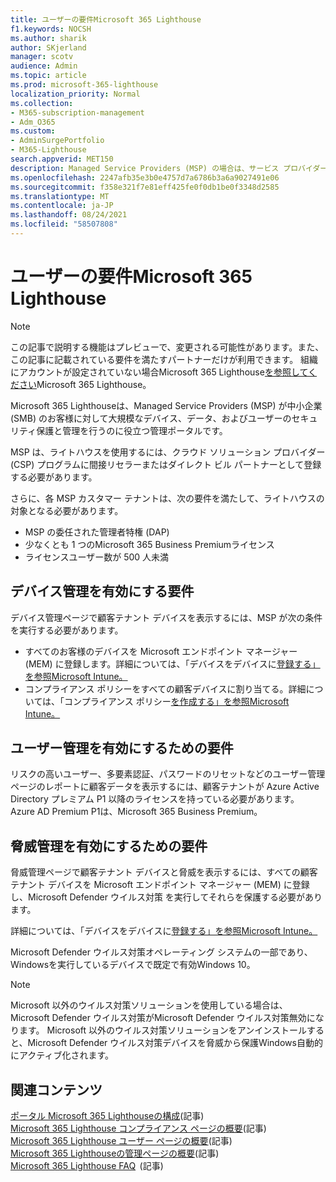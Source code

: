 ```yaml
---
title: ユーザーの要件Microsoft 365 Lighthouse
f1.keywords: NOCSH
ms.author: sharik
author: SKjerland
manager: scotv
audience: Admin
ms.topic: article
ms.prod: microsoft-365-lighthouse
localization_priority: Normal
ms.collection:
- M365-subscription-management
- Adm_O365
ms.custom:
- AdminSurgePortfolio
- M365-Lighthouse
search.appverid: MET150
description: Managed Service Providers (MSP) の場合は、サービス プロバイダーで使用する要件の一覧Microsoft 365 Lighthouse。
ms.openlocfilehash: 2247afb35e3b0e4757d7a6786b3a6a9027491e06
ms.sourcegitcommit: f358e321f7e81eff425fe0f0db1be0f3348d2585
ms.translationtype: MT
ms.contentlocale: ja-JP
ms.lasthandoff: 08/24/2021
ms.locfileid: "58507808"
---
```

# <a name="requirements-for-microsoft-365-lighthouse"></a>ユーザーの要件Microsoft 365 Lighthouse

> [!NOTE]
> この記事で説明する機能はプレビューで、変更される可能性があります。また、この記事に記載されている要件を満たすパートナーだけが利用できます。 組織にアカウントが設定されていない場合Microsoft 365 Lighthouse[を参照してください](m365-lighthouse-sign-up.md)Microsoft 365 Lighthouse。

Microsoft 365 Lighthouseは、Managed Service Providers (MSP) が中小企業 (SMB) のお客様に対して大規模なデバイス、データ、およびユーザーのセキュリティ保護と管理を行うのに役立つ管理ポータルです。  

MSP は、ライトハウスを使用するには、クラウド ソリューション プロバイダー (CSP) プログラムに間接リセラーまたはダイレクト ビル パートナーとして登録する必要があります。  

さらに、各 MSP カスタマー テナントは、次の要件を満たして、ライトハウスの対象となる必要があります。 
 
- MSP の委任された管理者特権 (DAP) 
- 少なくとも 1 つのMicrosoft 365 Business Premiumライセンス 
- ライセンスユーザー数が 500 人未満  

## <a name="requirements-for-enablingdevice-management"></a>デバイス管理を有効にする要件   

デバイス管理ページで顧客テナント デバイスを表示するには、MSP が次の条件を実行する必要があります。    

- すべてのお客様のデバイスを Microsoft エンドポイント マネージャー (MEM) に登録します。詳細については、「デバイスをデバイスに[登録する」を参照Microsoft Intune。](/mem/intune/enrollment/)
- コンプライアンス ポリシーをすべての顧客デバイスに割り当てる。詳細については、「コンプライアンス ポリシー[を作成する」を参照Microsoft Intune。](/mem/intune/protect/create-compliance-policy) 

## <a name="requirements-for-enabling-usermanagement"></a>ユーザー管理を有効にするための要件 

リスクの高いユーザー、多要素認証、パスワードのリセットなどのユーザー管理ページのレポートに顧客データを表示するには、顧客テナントが Azure Active Directory プレミアム P1 以降のライセンスを持っている必要があります。 Azure AD Premium P1は、Microsoft 365 Business Premium。   

## <a name="requirements-for-enablingthreat-management"></a>脅威管理を有効にするための要件 

脅威管理ページで顧客テナント デバイスと脅威を表示するには、すべての顧客テナント デバイスを Microsoft エンドポイント マネージャー (MEM) に登録し、Microsoft Defender ウイルス対策 を実行してそれらを保護する必要があります。  

詳細については、「デバイスをデバイスに[登録する」を参照Microsoft Intune。](/mem/intune/enrollment/)  

Microsoft Defender ウイルス対策オペレーティング システムの一部であり、Windowsを実行しているデバイスで既定で有効Windows 10。  

> [!NOTE] 
> Microsoft 以外のウイルス対策ソリューションを使用している場合は、Microsoft Defender ウイルス対策がMicrosoft Defender ウイルス対策無効になります。 Microsoft 以外のウイルス対策ソリューションをアンインストールすると、Microsoft Defender ウイルス対策デバイスを脅威から保護Windows自動的にアクティブ化されます。    

## <a name="related-content"></a>関連コンテンツ   

[ポータル Microsoft 365 Lighthouseの構成](m365-lighthouse-configure-portal-security.md)(記事)\
[Microsoft 365 Lighthouse コンプライアンス ページの概要](m365-lighthouse-device-compliance-page-overview.md)(記事)\
[Microsoft 365 Lighthouse ユーザー ページの概要](m365-lighthouse-users-page-overview.md)(記事)\
[Microsoft 365 Lighthouseの管理ページの概要](m365-lighthouse-threat-management-page-overview.md)(記事)\
[Microsoft 365 Lighthouse FAQ](m365-lighthouse-faq.yml)  (記事)

